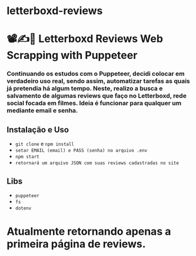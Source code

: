 # letterboxd-reviews
# 📽✍️🤖 Letterboxd Reviews Web Scrapping with Puppeteer


### Continuando os estudos com o Puppeteer, decidi colocar em verdadeiro uso real, sendo assim, automatizar tarefas as quais já pretendia há algum tempo. Neste, realizo a busca e salvamento de algumas reviews que faço no Letterboxd, rede social focada em filmes. Ideia é funcionar para qualquer um mediante email e senha.


## Instalação e Uso

- `git clone` e `npm install`
- `setar EMAIL (email) e PASS (senha) no arquivo .env`
- `npm start`
- `retornará um arquivo JSON com suas reviews cadastradas no site`

## Libs
- `puppeteer`
- `fs`
- `dotenv`

# Atualmente retornando apenas a primeira página de reviews.

